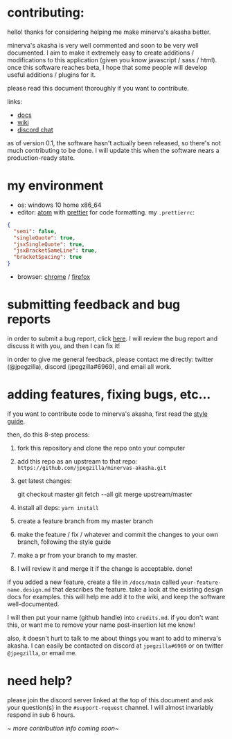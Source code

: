 # contributing:

hello! thanks for considering helping me make minerva's akasha better.

minerva's akasha is very well commented and soon to be very well documented. I aim to make it extremely easy to create additions / modifications to this application (given you know javascript / sass / html). once this software reaches beta, I hope that some people will develop useful additions / plugins for it.

please read this document thoroughly if you want to contribute.

links:

-   [docs](https://github.com/jpegzilla/minervas-akasha/tree/master/docs/main)
-   [wiki](https://github.com/jpegzilla/minervas-akasha/wiki)
-   [discord chat](https://discordapp.com/invite/Ft9rVA6)

as of version 0.1, the software hasn't actually been released, so there's not much contributing to be done. I will update this when the software nears a production-ready state.

# my environment

-   os: windows 10 home x86_64
-   editor: [atom](https://atom.io/) with [prettier](https://prettier.io/) for code formatting. my `.prettierrc`:

```json
{
  "semi": false,
  "singleQuote": true,
  "jsxSingleQuote": true,
  "jsxBracketSameLine": true,
  "bracketSpacing": true
}
```

-   browser: [chrome](https://www.google.com/chrome/) / [firefox](https://www.mozilla.org/en-US/firefox/)

# submitting feedback and bug reports

in order to submit a bug report, click [here](https://github.com/jpegzilla/minervas-akasha/issues/new?assignees=jpegzilla&labels=bug&template=bug-report.md&title=%5Bbug%5D). I will review the bug report and discuss it with you, and then I can fix it!

in order to give me general feedback, please contact me directly: twitter (@jpegzilla), discord (jpegzilla#6969), and email all work.

# adding features, fixing bugs, etc...

if you want to contribute code to minerva's akasha, first read the [style guide](https://github.com/jpegzilla/minervas-akasha/blob/master/docs/main/style-guide.md).

then, do this 8-step process:

1.  fork this repository and clone the repo onto your computer
2.  add this repo as an upstream to that repo: `https://github.com/jpegzilla/minervas-akasha.git`
3.  get latest changes:


    git checkout master
    git fetch --all
    git merge upstream/master

4.  install all deps: `yarn install`
5.  create a feature branch from my master branch
6.  make the feature / fix / whatever and commit the changes to your own branch, following the style guide
7.  make a pr from your branch to my master.
8.  I will review it and merge it if the change is acceptable. done!

if you added a new feature, create a file in `/docs/main` called `your-feature-name.design.md` that describes the feature. take a look at the existing design docs for examples. this will help me add it to the wiki, and keep the software well-documented.

I will then put your name (github handle) into `credits.md`. if you don't want this, or want me to remove your name post-insertion let me know!

also, it doesn't hurt to talk to me about things you want to add to minerva's akasha. I can easily be contacted on discord at `jpegzilla#6969` or on twitter `@jpegzilla`, or email me.

# need help?

please join the discord server linked at the top of this document and ask your question(s) in the `#support-request` channel. I will almost invariably respond in sub 6 hours.

_~ more contribution info coming soon~_
